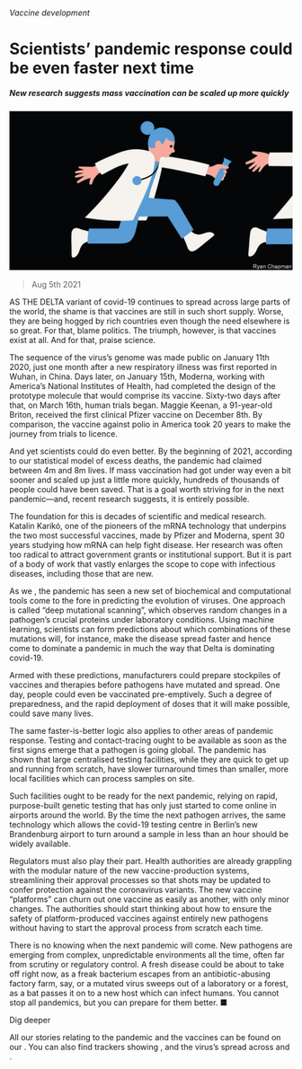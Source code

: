 ###### Vaccine development

# Scientists’ pandemic response could be even faster next time 

##### New research suggests mass vaccination can be scaled up more quickly 

![image](images/20210807_LDD003_0.jpg) 

> Aug 5th 2021 

AS THE DELTA variant of covid-19 continues to spread across large parts of the world, the shame is that vaccines are still in such short supply. Worse, they are being hogged by rich countries even though the need elsewhere is so great. For that, blame politics. The triumph, however, is that vaccines exist at all. And for that, praise science.

The sequence of the virus’s genome was made public on January 11th 2020, just one month after a new respiratory illness was first reported in Wuhan, in China. Days later, on January 15th, Moderna, working with America’s National Institutes of Health, had completed the design of the prototype molecule that would comprise its vaccine. Sixty-two days after that, on March 16th, human trials began. Maggie Keenan, a 91-year-old Briton, received the first clinical Pfizer vaccine on December 8th. By comparison, the vaccine against polio in America took 20 years to make the journey from trials to licence.


And yet scientists could do even better. By the beginning of 2021, according to our statistical model of excess deaths, the pandemic had claimed between 4m and 8m lives. If mass vaccination had got under way even a bit sooner and scaled up just a little more quickly, hundreds of thousands of people could have been saved. That is a goal worth striving for in the next pandemic—and, recent research suggests, it is entirely possible.

The foundation for this is decades of scientific and medical research. Katalin Karikó, one of the pioneers of the mRNA technology that underpins the two most successful vaccines, made by Pfizer and Moderna, spent 30 years studying how mRNA can help fight disease. Her research was often too radical to attract government grants or institutional support. But it is part of a body of work that vastly enlarges the scope to cope with infectious diseases, including those that are new.

As we , the pandemic has seen a new set of biochemical and computational tools come to the fore in predicting the evolution of viruses. One approach is called “deep mutational scanning”, which observes random changes in a pathogen’s crucial proteins under laboratory conditions. Using machine learning, scientists can form predictions about which combinations of these mutations will, for instance, make the disease spread faster and hence come to dominate a pandemic in much the way that Delta is dominating covid-19.

Armed with these predictions, manufacturers could prepare stockpiles of vaccines and therapies before pathogens have mutated and spread. One day, people could even be vaccinated pre-emptively. Such a degree of preparedness, and the rapid deployment of doses that it will make possible, could save many lives.

The same faster-is-better logic also applies to other areas of pandemic response. Testing and contact-tracing ought to be available as soon as the first signs emerge that a pathogen is going global. The pandemic has shown that large centralised testing facilities, while they are quick to get up and running from scratch, have slower turnaround times than smaller, more local facilities which can process samples on site.

Such facilities ought to be ready for the next pandemic, relying on rapid, purpose-built genetic testing that has only just started to come online in airports around the world. By the time the next pathogen arrives, the same technology which allows the covid-19 testing centre in Berlin’s new Brandenburg airport to turn around a sample in less than an hour should be widely available.

Regulators must also play their part. Health authorities are already grappling with the modular nature of the new vaccine-production systems, streamlining their approval processes so that shots may be updated to confer protection against the coronavirus variants. The new vaccine “platforms” can churn out one vaccine as easily as another, with only minor changes. The authorities should start thinking about how to ensure the safety of platform-produced vaccines against entirely new pathogens without having to start the approval process from scratch each time.

There is no knowing when the next pandemic will come. New pathogens are emerging from complex, unpredictable environments all the time, often far from scrutiny or regulatory control. A fresh disease could be about to take off right now, as a freak bacterium escapes from an antibiotic-abusing factory farm, say, or a mutated virus sweeps out of a laboratory or a forest, as a bat passes it on to a new host which can infect humans. You cannot stop all pandemics, but you can prepare for them better. ■

Dig deeper

All our stories relating to the pandemic and the vaccines can be found on our . You can also find trackers showing ,  and the virus’s spread across  and .

